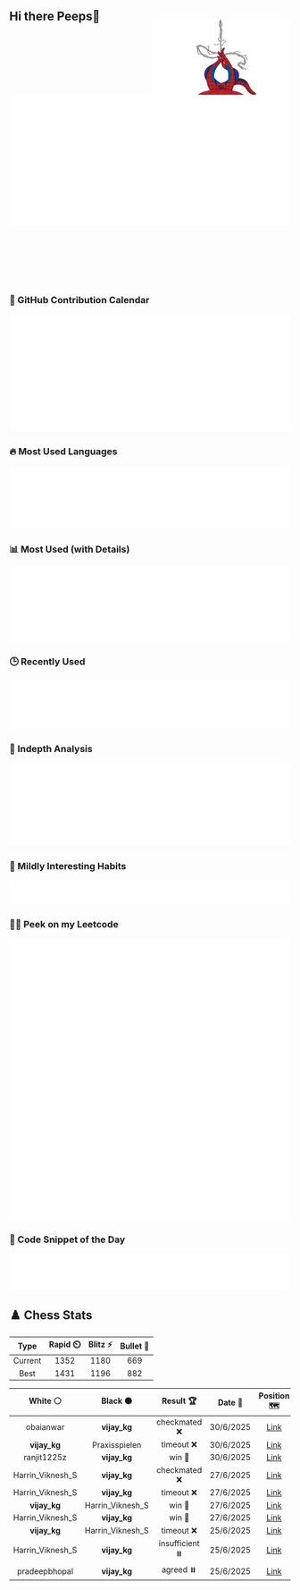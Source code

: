 ## Hi there Peeps👋

<p style="text-align: right; margin-top: -40px; position: relative; top: 15px;">
  <img src="./assets/spidertocat.png" width="250" height="250" alt="Spider-Ham swinging" align="right">
</p>

<div style="position: relative; width: 100%; height: auto;">
  <img src="./metrics.classic.svg" alt="Metrics" style="position: relative; top: -100px; left: 0; z-index: 1; display: block;">
</div>

### 📅 GitHub Contribution Calendar

![Half-year](./metrics.plugin.isocalendar.svg)

### 🔥 Most Used Languages
![Most Used](metrics.plugin.languages.svg)

### 📊 Most Used (with Details)
![Most Used Details](metrics.plugin.languages.details.svg)

### 🕒 Recently Used
![Recently Used](metrics.plugin.languages.recent.svg)

### 📌 Indepth Analysis
![Indepth](metrics.plugin.languages.indepth.svg)

### 🧠 Mildly Interesting Habits

![Habits Facts](./metrics.plugin.habits.facts.svg)

### 🧑‍💻 Peek on my Leetcode 

![LeetCode Stats](metrics.plugin.leetcode.svg)

### 📝 Code Snippet of the Day

![Code Snippet](./metrics.plugin.code.svg)

## ♟️ Chess Stats

<!--START_SECTION:chessStats-->
<!-- Automatically generated with https://github.com/Balastrong/chess-stats-action -->

| Type | Rapid ⏲️ | Blitz ⚡ | Bullet 🔫 |
|:---:|:---:|:---:|:---:|
| Current | 1352 | 1180 | 669 |
| Best | 1431 | 1196 | 882 |

| White ⚪ | Black ⚫ | Result 🏆 | Date 📅 | Position 🗺️ | Type 🕕 |
|:---:|:---:|:---:|:---:|:---:|:---:|
| obaianwar | **vijay_kg** | checkmated ❌ | 30/6/2025 | <a href="http://www.ee.unb.ca/cgi-bin/tervo/fen.pl?select=r3q1k1/pb1nbrQp/1p3p1B/2p5/2BpP3/P7/1PPN2PP/R4RK1 b - - 0 18">Link</a> | Blitz |
| **vijay_kg** | Praxisspielen | timeout ❌ | 30/6/2025 | <a href="http://www.ee.unb.ca/cgi-bin/tervo/fen.pl?select=3R4/7p/r3pkp1/4Np2/6P1/2p4P/2n2P2/6K1 w - - 1 37">Link</a> | Blitz |
| ranjit1225z | **vijay_kg** | win 🥇 | 30/6/2025 | <a href="http://www.ee.unb.ca/cgi-bin/tervo/fen.pl?select=2r2rk1/1p1q1pp1/p2bpn1p/5b2/8/P1NPBN1P/1PP2PP1/R2QR1K1 w - - 1 15">Link</a> | Blitz |
| Harrin_Viknesh_S | **vijay_kg** | checkmated ❌ | 27/6/2025 | <a href="http://www.ee.unb.ca/cgi-bin/tervo/fen.pl?select=7r/pp2ppb1/1k2bnp1/4P2p/1P6/1P2BP1P/P3B1P1/2R3K1 b - - 2 24">Link</a> | Rapid |
| Harrin_Viknesh_S | **vijay_kg** | timeout ❌ | 27/6/2025 | <a href="http://www.ee.unb.ca/cgi-bin/tervo/fen.pl?select=8/5p1p/2PQ2pk/8/7r/1K6/6b1/8 b - - 0 53">Link</a> | Rapid |
| **vijay_kg** | Harrin_Viknesh_S | win 🥇 | 27/6/2025 | <a href="http://www.ee.unb.ca/cgi-bin/tervo/fen.pl?select=6k1/QpB3p1/2q5/2p2p2/8/P5NP/1P3PP1/4R1K1 b - - 0 30">Link</a> | Rapid |
| Harrin_Viknesh_S | **vijay_kg** | win 🥇 | 27/6/2025 | <a href="http://www.ee.unb.ca/cgi-bin/tervo/fen.pl?select=4r1k1/pb3p1p/1p4p1/5r2/1PnN1B2/P5PP/2P2P2/R4QKq w - - 5 24">Link</a> | Rapid |
| **vijay_kg** | Harrin_Viknesh_S | timeout ❌ | 25/6/2025 | <a href="http://www.ee.unb.ca/cgi-bin/tervo/fen.pl?select=8/8/8/5K1P/6P1/5q2/5k2/8 w - - 0 71">Link</a> | Rapid |
| Harrin_Viknesh_S | **vijay_kg** | insufficient ⏸️ | 25/6/2025 | <a href="http://www.ee.unb.ca/cgi-bin/tervo/fen.pl?select=8/8/8/8/1K6/8/8/7k b - - 0 65">Link</a> | Rapid |
| pradeepbhopal | **vijay_kg** | agreed ⏸️ | 25/6/2025 | <a href="http://www.ee.unb.ca/cgi-bin/tervo/fen.pl?select=r2q1rk1/1pb1nppp/p1n1p1b1/3pP3/1P1P2P1/P1N1B3/3NBP1P/R2Q1RK1 w - - 1 15">Link</a> | Blitz |

<!--END_SECTION:chessStats-->
